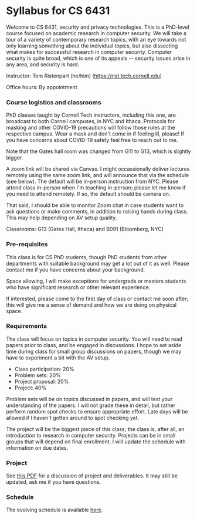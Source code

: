 # Syllabus for CS 6431 

Welcome to CS  6431, security and privacy technologies. This is a PhD-level
course focused on academic research in computer security. We will take a 
tour of a variety of contemporary research topics, with an eye towards not only
learning something about the individual topics, but also dissecting what makes
for successful research in computer security. Computer security is quite
broad,  which is one of its appeals -- security issues arise in any area, and
security is hard. 
 

Instructor: Tom Ristenpart (he/him) (https://rist.tech.cornell.edu)

Office hours: By appointment


### Course logistics and classrooms 

PhD classes taught by Cornell Tech instructors, including this one, are
broadcast to both Cornell campuses, in NYC and Ithaca.  Protocols for masking
and other COVID-19 precautions will follow those rules at the respective campus.
Wear a mask and don't come in if feeling ill, please! If you have concerns about
COVID-19 safety feel free to reach out to me. 

Note that the Gates hall room was changed from G11 to G13, which is slightly
bigger. 

A zoom link will be shared via Canvas. I might occassionally deliver lectures
remotely using the same zoom link, and will announce that via the schedule (see
below). The default will be in-person instruction from NYC. Please attend class
in-person when I'm teaching in-person; please let me know if you need to attend
remotely. If so, the default should be camera on. 

That said, I should be able to monitor Zoom chat in case students want to ask
questions or make comments, in addition to raising hands during class. This may
help depending on AV setup quality. 

Classrooms: G13 (Gates Hall, Ithaca) and B091 (Bloomberg, NYC) 


### Pre-requisites

This class is for CS PhD students, though PhD students from other
departments with suitable background may get a lot out of it as well. Please
contact me if you have concerns about your background. 

Space allowing, I will make exceptions for undergrads or masters students who
have significant research or other relevant experience.  

If interested, please come to the first day of class or contact me soon after; 
this will give me a sense of demand and how we are doing on physical space. 


### Requirements

The class will focus on topics in computer security. You will need to read
papers prior to class, and be engaged in discussions. I hope to set aside time
during class for small group discussions on papers, though we may have to
experiment a bit with the AV setup.  

* Class participation:  20% 
* Problem sets: 20%
* Project proposal: 20%
* Project: 40%

Problem sets will be on topics discussed in papers, and will test your
understanding of the papers. I will not grade these in detail, but rather
perform random spot checks to ensure appropriate effort. Late days will
be allowed if I haven't gotten around to spot checking yet. 

The project will be the biggest piece of this class; the class is, after all, an
introduction to research in computer security. Projects can be in small groups
that will depend on final enrollment. I will update the schedule with
information on due dates. 


### Project

See [this PDF](https://github.com/tomrist/cs6431-fall2021/project.pdf) for a discussion of project and deliverables. It may still be
updated, ask me if you have questions.


### Schedule

The evolving schedule is available [here](https://docs.google.com/spreadsheets/d/1_4J0jLE9qVaiQca2YDqa_FD1-4LPAtcI8COa9IhFuOM/edit?usp=sharing).



